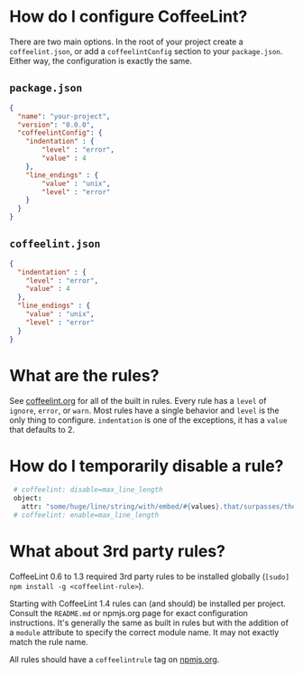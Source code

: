 How do I configure CoffeeLint?
==============================

There are two main options. In the root of your project create a
`coffeelint.json`, or add a `coffeelintConfig` section to your `package.json`.
Either way, the configuration is exactly the same.

`package.json`
--------------
```json
{
  "name": "your-project",
  "version": "0.0.0",
  "coffeelintConfig": {
    "indentation" : {
        "level" : "error",
        "value" : 4
    },
    "line_endings" : {
        "value" : "unix",
        "level" : "error"
    }
  }
}
```

`coffeelint.json`
-----------------
```json
{
  "indentation" : {
    "level" : "error",
    "value" : 4
  },
  "line_endings" : {
    "value" : "unix",
    "level" : "error"
  }
}
```

What are the rules?
===================

See [coffeelint.org][options] for all of the built in rules. Every rule has a
`level` of `ignore`, `error`, or `warn`. Most rules have a single behavior and
`level` is the only thing to configure. `indentation` is one of the exceptions,
it has a `value` that defaults to 2.

How do I temporarily disable a rule?
====================================

```CoffeeScript
 # coffeelint: disable=max_line_length
 object:
   attr: "some/huge/line/string/with/embed/#{values}.that/surpasses/the/max/column/width"
 # coffeelint: enable=max_line_length
 ```

What about 3rd party rules?
===========================

CoffeeLint 0.6 to 1.3 required 3rd party rules to be installed globally (`[sudo]
npm install -g <coffeelint-rule>`).

Starting with CoffeeLint 1.4 rules can (and should) be installed per project.
Consult the `README.md` or npmjs.org page for exact configuration instructions.
It's generally the same as built in rules but with the addition of a `module`
attribute to specify the correct module name. It may not exactly match the rule
name.

All rules should have a `coffeelintrule` tag on [npmjs.org][rules].
 
[options]: http://www.coffeelint.org/#options
[rules]: https://www.npmjs.org/search?q=coffeelintrule
